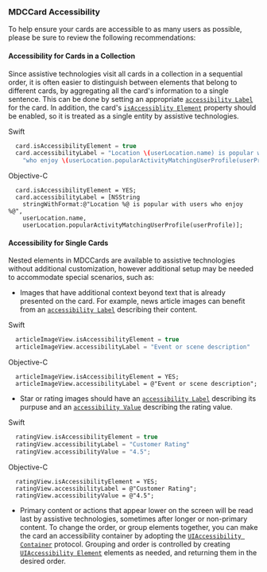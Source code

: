 ### MDCCard Accessibility

To help ensure your cards are accessible to as many users as possible, please be sure to review the following 
recommendations:

#### Accessibility for Cards in a Collection

Since assistive technologies visit all cards in a collection in a sequential order, it is often easier to distinguish 
between elements that belong to different cards, by aggregating all the card's information to a single sentence. 
This can be done by setting an appropriate [`accessibility
Label`](https://developer.apple.com/documentation/uikit/uiaccessibilityelement/1619577-accessibilitylabel) for the 
card. In addition, the card's [`isAccessiblity
Element`](https://developer.apple.com/documentation/objectivec/nsobject/1615141-isaccessibilityelement) 
property should be enabled, so it is treated as a single entity by assistive technologies.

Swift
```swift
  card.isAccessibilityElement = true
  card.accessibilityLabel = "Location \(userLocation.name) is popular with users " +
    "who enjoy \(userLocation.popularActivityMatchingUserProfile(userProfile)."
```

Objective-C
```objc
  card.isAccessibilityElement = YES;
  card.accessibilityLabel = [NSString 
    stringWithFormat:@"Location %@ is popular with users who enjoy %@",  
    userLocation.name, 
    userLocation.popularActivityMatchingUserProfile(userProfile)];
```

#### Accessibility for Single Cards

Nested elements in MDCCards are available to assistive technologies without additional customization, however
additional setup may be needed to accommodate special scenarios, such as:

* Images that have additional context beyond text that is already presented on the card.  For example, news article 
images can benefit from an [`accessibility
Label`](https://developer.apple.com/documentation/uikit/uiaccessibilityelement/1619577-accessibilitylabel) 
describing their content.

Swift
```swift
  articleImageView.isAccessibilityElement = true
  articleImageView.accessibilityLabel = "Event or scene description"
```

Objective-C
```objc
  articleImageView.isAccessibilityElement = YES;
  articleImageView.accessibilityLabel = @"Event or scene description";
```

* Star or rating images should have an [`accessibility
Label`](https://developer.apple.com/documentation/uikit/uiaccessibilityelement/1619577-accessibilitylabel) 
describing its purpuse and an [`accessibility
Value`](https://developer.apple.com/documentation/uikit/uiaccessibilityelement/1619583-accessibilityvalue) 
describing the rating value.

Swift
```swift
  ratingView.isAccessibilityElement = true
  ratingView.accessibilityLabel = "Customer Rating"
  ratingView.accessibilityValue = "4.5";
```

Objective-C
```objc
  ratingView.isAccessibilityElement = YES;
  ratingView.accessibilityLabel = @"Customer Rating";
  ratingView.accessibilityValue = @"4.5";
```

* Primary content or actions that appear lower on the screen will be read last by assistive technologies, 
sometimes after longer or non-primary content. To change the order, or group elements together, you can make 
the card an accessibility container by adopting the [`UIAccessibility
Container`](https://developer.apple.com/documentation/uikit/accessibility/uiaccessibilitycontainer) protocol. 
Grouping and order is controlled by creating [`UIAccessibility
Element`](https://developer.apple.com/documentation/uikit/uiaccessibilityelement) elements as needed, 
and returning them in the desired order.   
